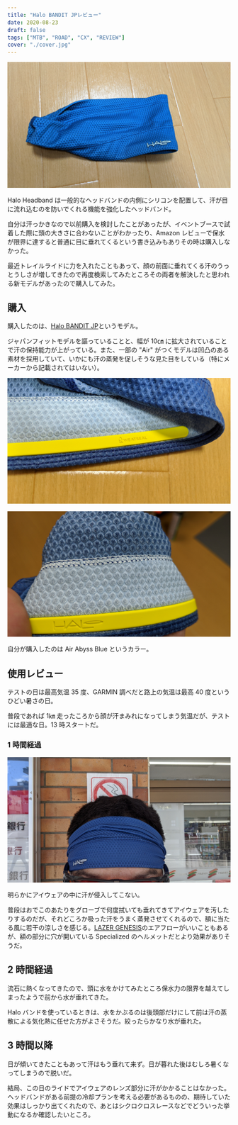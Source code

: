 ```yaml
---
title: "Halo BANDIT JPレビュー"
date: 2020-08-23
draft: false
tags: ["MTB", "ROAD", "CX", "REVIEW"]
cover: "./cover.jpg"
---
```


![アイキャッチ](./cover.jpg)

Halo Headband は一般的なヘッドバンドの内側にシリコンを配置して、汗が目に流れ込むのを防いでくれる機能を強化したヘッドバンド。

自分は汗っかきなので以前購入を検討したことがあったが、イベントブースで試着した際に頭の大きさに合わないことがわかったり、Amazon レビューで保水が限界に達すると普通に目に垂れてくるという書き込みもありその時は購入しなかった。

最近トレイルライドに力を入れたこともあって、顔の前面に垂れてくる汗のうっとうしさが増してきたので再度検索してみたところその両者を解決したと思われる新モデルがあったので購入してみた。

## 購入

購入したのは、[Halo BANDIT JP](https://www.amazon.co.jp/dp/B084ZG18JW/?tag=gensobunya-22)というモデル。

ジャパンフィットモデルを謳っていることと、幅が 10㎝ に拡大されていることで汗の保持能力が上がっている。また、一部の "Air" がつくモデルは凹凸のある素材を採用していて、いかにも汗の蒸発を促しそうな見た目をしている（特にメーカーから記載されてはいない）。

![シリコン部分は布の折り返しと併せてなるべくツライチになるように作られている](./silicon.jpg)

![凹凸のある素材が汗を効果的に蒸発させてくれそう](./outotsu.jpg)

自分が購入したのは Air Abyss Blue というカラー。

<AmazonLinkBox url="https://www.amazon.co.jp/dp/B084ZG18JW/?tag=gensobunya-22" />

## 使用レビュー

テストの日は最高気温 35 度、GARMIN 調べだと路上の気温は最高 40 度というひどい暑さの日。

普段であれば 1㎞ 走ったころから顔が汗まみれになってしまう気温だが、テストには最適な日。13 時スタートだ。

### 1 時間経過

![1h経過](./review.jpg)

明らかにアイウェアの中に汗が侵入してこない。

普段はおでこのあたりをグローブで何度拭いても垂れてきてアイウェアを汚したりするのだが、それどころか吸った汗をうまく蒸発させてくれるので、額に当たる風に若干の涼しさを感じる。[LAZER GENESIS](https://www.amazon.co.jp/dp/B0824HR9NL/?tag=gensobunya-22)のエアフローがいいこともあるが、額の部分に穴が開いている Specialized のヘルメットだとより効果がありそうだ。

## 2 時間経過

流石に熱くなってきたので、頭に水をかけてみたところ保水力の限界を越えてしまったようで前から水が垂れてきた。

Halo バンドを使っているときは、水をかぶるのは後頭部だけにして前は汗の蒸散による気化熱に任せた方がよさそうだ。絞ったらかなり水が垂れた。

## 3 時間以降

日が傾いてきたこともあって汗はもう垂れて来ず。日が暮れた後はむしろ暑くなってしまうので脱いだ。

結局、この日のライドでアイウェアのレンズ部分に汗がかかることはなかった。ヘッドバンドがある前提の冷却プランを考える必要があるものの、期待していた効果はしっかり出てくれたので、あとはシクロクロスレースなどでどういった挙動になるか確認したいところ。

<AmazonLinkBox url="https://www.amazon.co.jp/dp/B07P5C596H/?tag=gensobunya-22" />
